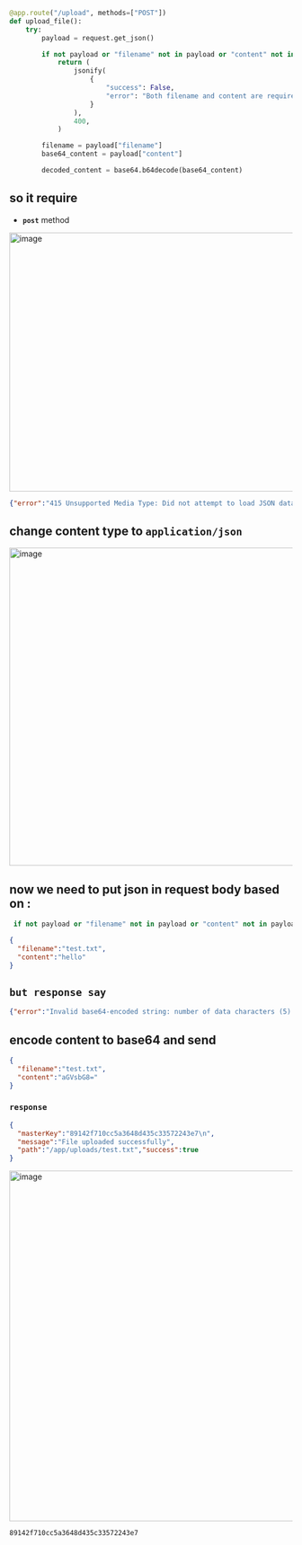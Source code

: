 
```python
@app.route("/upload", methods=["POST"])
def upload_file():
    try:
        payload = request.get_json()

        if not payload or "filename" not in payload or "content" not in payload:
            return (
                jsonify(
                    {
                        "success": False,
                        "error": "Both filename and content are required",
                    }
                ),
                400,
            )

        filename = payload["filename"]
        base64_content = payload["content"]

        decoded_content = base64.b64decode(base64_content)

```


## so it require

- **`post`** method 

<img width="1408" height="461" alt="image" src="https://github.com/user-attachments/assets/912ed5e2-5ac2-4bc8-b0f2-b967e05facfb" />


```json
{"error":"415 Unsupported Media Type: Did not attempt to load JSON data because the request Content-Type was not 'application/json'.","success":false}
```


## change content type to **`application/json`**

<img width="1411" height="566" alt="image" src="https://github.com/user-attachments/assets/71abf281-df7c-4a41-8ab6-3f458af548d4" />


## now we need to put json in request body based on :


```python
 if not payload or "filename" not in payload or "content" not in payload:
```


```json
{
  "filename":"test.txt",
  "content":"hello"
}
```

## **`but response say`**

```json
{"error":"Invalid base64-encoded string: number of data characters (5) cannot be 1 more than a multiple of 4","success":false}
```

## encode content to base64 and send


```json
{
  "filename":"test.txt",
  "content":"aGVsbG8="
}
```

### ``response``

```json
{
  "masterKey":"89142f710cc5a3648d435c33572243e7\n",
  "message":"File uploaded successfully",
  "path":"/app/uploads/test.txt","success":true
}
```

<img width="1391" height="624" alt="image" src="https://github.com/user-attachments/assets/f9440a5f-8e8c-49d0-93cb-17fad4c728f5" />


```
89142f710cc5a3648d435c33572243e7
```









